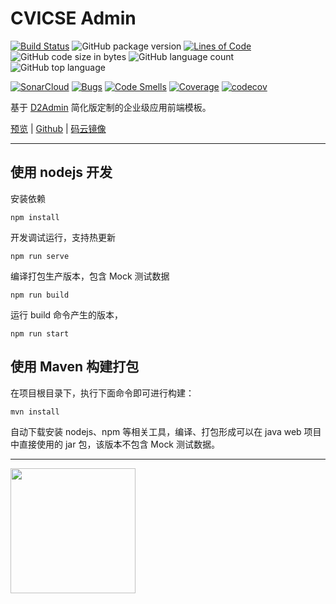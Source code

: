 # CVICSE Admin

[![Build Status](https://travis-ci.org/han-feng/cvicse-admin-start-kit.svg?branch=master)](https://travis-ci.org/han-feng/cvicse-admin-start-kit)
![GitHub package version](https://img.shields.io/github/package-json/v/han-feng/cvicse-admin-start-kit.svg)
[![Lines of Code](https://sonarcloud.io/api/project_badges/measure?project=cvicse-admin-start-kit&metric=ncloc)](https://sonarcloud.io/dashboard?id=cvicse-admin-start-kit)
![GitHub code size in bytes](https://img.shields.io/github/languages/code-size/han-feng/cvicse-admin-start-kit.svg)
![GitHub language count](https://img.shields.io/github/languages/count/han-feng/cvicse-admin-start-kit.svg)
![GitHub top language](https://img.shields.io/github/languages/top/han-feng/cvicse-admin-start-kit.svg)

[![SonarCloud](https://sonarcloud.io/api/project_badges/measure?project=cvicse-admin-start-kit&metric=alert_status)](https://sonarcloud.io/dashboard?id=cvicse-admin-start-kit)
[![Bugs](https://sonarcloud.io/api/project_badges/measure?project=cvicse-admin-start-kit&metric=bugs)](https://sonarcloud.io/dashboard?id=cvicse-admin-start-kit)
[![Code Smells](https://sonarcloud.io/api/project_badges/measure?project=cvicse-admin-start-kit&metric=code_smells)](https://sonarcloud.io/dashboard?id=cvicse-admin-start-kit)
[![Coverage](https://sonarcloud.io/api/project_badges/measure?project=cvicse-admin-start-kit&metric=coverage)](https://sonarcloud.io/dashboard?id=cvicse-admin-start-kit)
[![codecov](https://codecov.io/gh/han-feng/cvicse-admin-start-kit/branch/master/graph/badge.svg)](https://codecov.io/gh/han-feng/cvicse-admin-start-kit)


基于 [D2Admin](https://github.com/d2-projects/d2-admin) 简化版定制的企业级应用前端模板。

[预览](https://han-feng.github.io/cvicse-admin-start-kit) | [Github](https://github.com/han-feng/cvicse-admin-start-kit) | [码云镜像](https://gitee.com/han_feng/cvicse-admin-start-kit)

---

## 使用 nodejs 开发

安装依赖
```
npm install
```

开发调试运行，支持热更新
```
npm run serve
```

编译打包生产版本，包含 Mock 测试数据
```
npm run build
```

运行 build 命令产生的版本，
```
npm run start
```

## 使用 Maven 构建打包

在项目根目录下，执行下面命令即可进行构建：
```
mvn install
```
自动下载安装 nodejs、npm 等相关工具，编译、打包形成可以在 java web 项目中直接使用的 jar 包，该版本不包含 Mock 测试数据。

---

<a href="https://github.com/d2-projects/d2-admin" target="_blank"><img src="https://raw.githubusercontent.com/FairyEver/d2-admin/master/doc/image/d2-admin@2x.png" width="200"></a>
